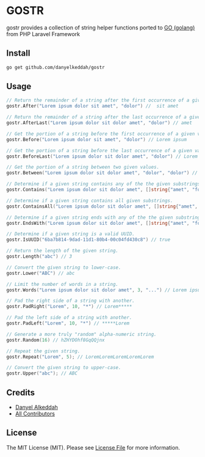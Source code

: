 # GOSTR

gostr provides a collection of string helper functions ported to [GO (golang)](http://golang.org/) from PHP Laravel Framework

## Install
```bash
go get github.com/danyelkeddah/gostr
```

## Usage

```go
// Return the remainder of a string after the first occurrence of a given value.
gostr.After("Lorem ipsum dolor sit amet", "dolor") //  sit amet

// Return the remainder of a string after the last occurrence of a given value.
gostr.AfterLast("Lorem ipsum dolor sit dolor amet", "dolor") // amet

// Get the portion of a string before the first occurrence of a given value.
gostr.Before("Lorem ipsum dolor sit amet", "dolor") // Lorem ipsum

// Get the portion of a string before the last occurrence of a given value.
gostr.BeforeLast("Lorem ipsum dolor sit dolor amet", "dolor") // Lorem ipsum dolor sit

// Get the portion of a string between two given values.
gostr.Between("Lorem ipsum dolor sit dolor amet", "dolor", "dolor") //  sit

// Determine if a given string contains any of the the given substrings.
gostr.Contains("Lorem ipsum dolor sit dolor amet", []string{"amet", "foo"}) // true

// Determine if a given string contains all given substrings.
gostr.ContainsAll("Lorem ipsum dolor sit dolor amet", []string{"amet", "foo"}) // false

// Determine if a given string ends with any of the the given substrings.
gostr.EndsWith("Lorem ipsum dolor sit dolor amet", []string{"amet", "foo"}) // true

// Determine if a given string is a valid UUID.
gostr.IsUUID("6ba7b814-9dad-11d1-80b4-00c04fd430c8") // true

// Return the length of the given string.
gostr.Length("abc") // 3

// Convert the given string to lower-case.
gostr.Lower("ABC") // abc

// Limit the number of words in a string.
gostr.Words("Lorem ipsum dolor sit dolor amet", 3, "...") // Lorem ipsum dolor...

// Pad the right side of a string with another.
gostr.PadRight("Lorem", 10, "*") // Lorem*****

// Pad the left side of a string with another.
gostr.PadLeft("Lorem", 10, "*") // *****Lorem

// Generate a more truly "random" alpha-numeric string.
gostr.Random(16) // hZHYDOhf8GqQQjnx

// Repeat the given string.
gostr.Repeat("Lorem", 5); // LoremLoremLoremLoremLorem

// Convert the given string to upper-case.
gostr.Upper("abc"); // ABC
```

## Credits

-   [Danyel Alkeddah](https://github.com/danyelkeddah)
-   [All Contributors](../../contributors)

## License

The MIT License (MIT). Please see [License File](LICENSE.md) for more information.
